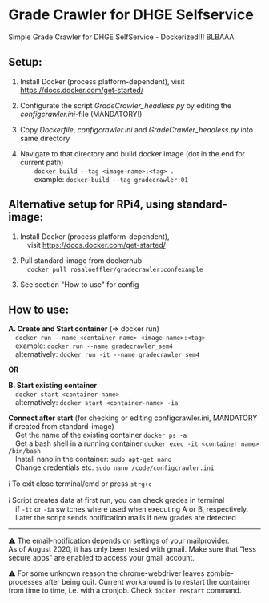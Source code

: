 # Grade Crawler for DHGE Selfservice 

Simple Grade Crawler for DHGE SelfService - Dockerized!!! BLBAAA

## Setup:
  
1. Install Docker (process platform-dependent), visit https://docs.docker.com/get-started/

2. Configurate the script *GradeCrawler_headless.py* by editing the *configcrawler.ini*-file (MANDATORY!)

3. Copy *Dockerfile*, *configcrawler.ini* and *GradeCrawler_headless.py* into same directory

4. Navigate to that directory and build docker image (dot in the end for current path)\
&emsp;&emsp;`docker build --tag <image-name>:<tag> .`\
&emsp;&emsp;example: `docker build --tag gradecrawler:01` 
    
## Alternative setup for RPi4, using standard-image:
1. Install Docker (process platform-dependent),\
&emsp;visit https://docs.docker.com/get-started/

2. Pull standard-image from dockerhub\
&emsp;`docker pull rosaloeffler/gradecrawler:confexample`
    
3. See section "How to use" for config

## How to use:
**A. Create and Start container** (=> docker run)\
&emsp;`docker run --name <container-name> <image-name>:<tag>`\
&emsp;example:       `docker run --name gradecrawler_sem4`\
&emsp;alternatively: `docker run -it --name gradecrawler_sem4`
   
**OR**
   
**B. Start existing container**\
&emsp;`docker start <container-name>`\
&emsp;alternatively: `docker start <container-name> -ia`
    
**Connect after start** (for checking or editing configcrawler.ini, MANDATORY if created from standard-image)\
&emsp;Get the name of the existing container `docker ps -a`\
&emsp;Get a bash shell in a running container `docker exec -it <container name> /bin/bash`\
&emsp;Install nano in the container: `sudo apt-get nano`\
&emsp;Change credentials etc. `sudo nano /code/configcrawler.ini`
           
:information_source: To exit close terminal/cmd or press `strg+c`

:information_source: Script creates data at first run, you can check grades in terminal\
&emsp;if `-it` or `-ia` switches where used when executing A or B, respectively.\
&emsp;Later the script sends notification mails if new grades are detected

___

:warning: The email-notification depends on settings of your mailprovider.\
As of August 2020, it has only been tested with gmail. Make sure that "less secure apps" are enabled
to access your gmail account.

:warning: For some unknown reason the chrome-webdriver leaves zombie-processes after being quit. 
Current workaround is to restart the container from time to time, i.e. with a cronjob. 
Check `docker restart` command.
